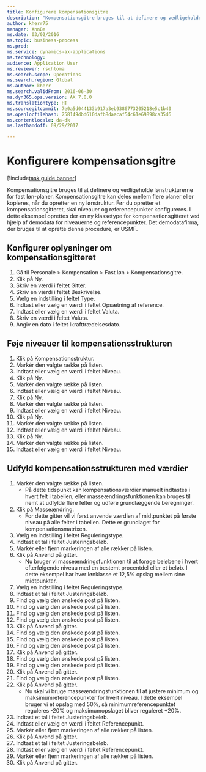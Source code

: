 ```yaml
--- 
title: Konfigurere kompensationsgitre
description: "Kompensationsgitre bruges til at definere og vedligeholde lønstrukturerne for fast løn-planer."
author: kherr75
manager: AnnBe
ms.date: 03/02/2016
ms.topic: business-process
ms.prod: 
ms.service: dynamics-ax-applications
ms.technology: 
audience: Application User
ms.reviewer: rschloma
ms.search.scope: Operations
ms.search.region: Global
ms.author: kherr
ms.search.validFrom: 2016-06-30
ms.dyn365.ops.version: AX 7.0.0
ms.translationtype: HT
ms.sourcegitcommit: 7e0a5d044133b917a3eb9386773205218e5c1b40
ms.openlocfilehash: 258149dbd610dafb8daacaf54c61e69898ca35d6
ms.contentlocale: da-dk
ms.lasthandoff: 09/29/2017

---
```

# <a name="set-up-compensation-grids"></a>Konfigurere kompensationsgitre

[!include[task guide banner](../../includes/task-guide-banner.md)]

Kompensationsgitre bruges til at definere og vedligeholde lønstrukturerne for fast løn-planer. Kompensationsgitre kan deles mellem flere planer eller kopieres, når du opretter en ny lønstruktur.  Før du opretter et kompensationsgitteret, skal niveauer og referencepunkter konfigureres. I dette eksempel oprettes der en ny klassetype for kompensationsgitteret ved hjælp af demodata for niveauerne og referencepunkter. Det demodatafirma, der bruges til at oprette denne procedure, er USMF.


## <a name="set-up-information-about-the-compensation-grid"></a>Konfigurer oplysninger om kompensationsgitteret
1. Gå til Personale > Kompensation > Fast løn > Kompensationsgitre.
2. Klik på Ny.
3. Skriv en værdi i feltet Gitter.
4. Skriv en værdi i feltet Beskrivelse.
5. Vælg en indstilling i feltet Type.
6. Indtast eller vælg en værdi i feltet Opsætning af reference.
7. Indtast eller vælg en værdi i feltet Valuta.
8. Skriv en værdi i feltet Valuta.
9. Angiv en dato i feltet Ikrafttrædelsesdato.

## <a name="add-levels-to-the-compensation-structure"></a>Føje niveauer til kompensationsstrukturen
1. Klik på Kompensationsstruktur.
2. Markér den valgte række på listen.
3. Indtast eller vælg en værdi i feltet Niveau.
4. Klik på Ny.
5. Markér den valgte række på listen.
6. Indtast eller vælg en værdi i feltet Niveau.
7. Klik på Ny.
8. Markér den valgte række på listen.
9. Indtast eller vælg en værdi i feltet Niveau.
10. Klik på Ny.
11. Markér den valgte række på listen.
12. Indtast eller vælg en værdi i feltet Niveau.
13. Klik på Ny.
14. Markér den valgte række på listen.
15. Indtast eller vælg en værdi i feltet Niveau.

## <a name="fill-in-the-compensation-structure-with-values"></a>Udfyld kompensationsstrukturen med værdier
1. Markér den valgte række på listen.
    * På dette tidspunkt kan kompensationsværdier manuelt indtastes i hvert felt i tabellen, eller masseændringsfunktionen kan bruges til nemt at udfylde flere felter og udføre grundlæggende beregninger.  
2. Klik på Masseændring.
    * For dette gitter vil vi først anvende værdien af midtpunktet på første niveau på alle felter i tabellen. Dette er grundlaget for kompensationsmatrixen.  
3. Vælg en indstilling i feltet Reguleringstype.
4. Indtast et tal i feltet Justeringsbeløb.
5. Markér eller fjern markeringen af alle rækker på listen.
6. Klik på Anvend på gitter.
    * Nu bruger vi masseændringsfunktionen til at forøge beløbene i hvert efterfølgende niveau med en bestemt procentdel eller et beløb. I dette eksempel har hver lønklasse et 12,5% opslag mellem sine midtpunkter.  
7. Vælg en indstilling i feltet Reguleringstype.
8. Indtast et tal i feltet Justeringsbeløb.
9. Find og vælg den ønskede post på listen.
10. Find og vælg den ønskede post på listen.
11. Find og vælg den ønskede post på listen.
12. Find og vælg den ønskede post på listen.
13. Klik på Anvend på gitter.
14. Find og vælg den ønskede post på listen.
15. Find og vælg den ønskede post på listen.
16. Find og vælg den ønskede post på listen.
17. Klik på Anvend på gitter.
18. Find og vælg den ønskede post på listen.
19. Find og vælg den ønskede post på listen.
20. Klik på Anvend på gitter.
21. Find og vælg den ønskede post på listen.
22. Klik på Anvend på gitter.
    * Nu skal vi bruge masseændringsfunktionen til at justere minimum og maksimumreferencepunkter for hvert niveau. I dette eksempel bruger vi et opslag med 50%, så minimumreferencepunktet reguleres -20% og maksimumopslaget bliver reguleret +20%.  
23. Indtast et tal i feltet Justeringsbeløb.
24. Indtast eller vælg en værdi i feltet Referencepunkt.
25. Markér eller fjern markeringen af alle rækker på listen.
26. Klik på Anvend på gitter.
27. Indtast et tal i feltet Justeringsbeløb.
28. Indtast eller vælg en værdi i feltet Referencepunkt.
29. Markér eller fjern markeringen af alle rækker på listen.
30. Klik på Anvend på gitter.


